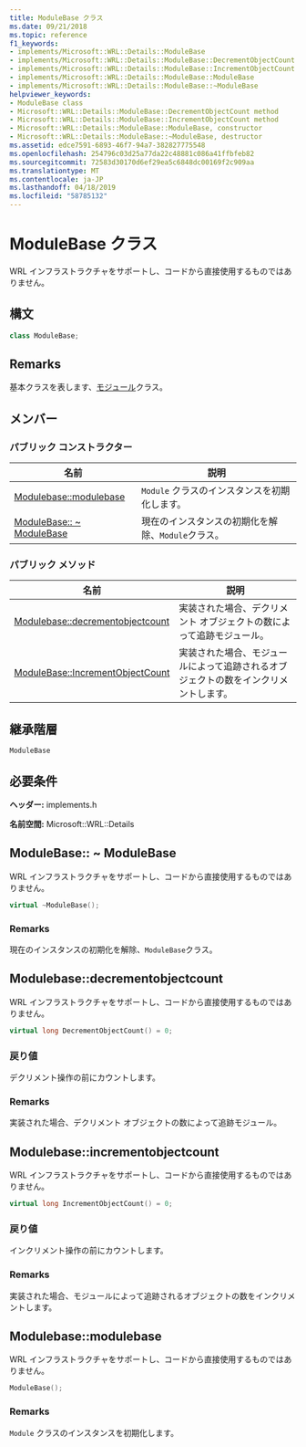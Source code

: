 ```yaml
---
title: ModuleBase クラス
ms.date: 09/21/2018
ms.topic: reference
f1_keywords:
- implements/Microsoft::WRL::Details::ModuleBase
- implements/Microsoft::WRL::Details::ModuleBase::DecrementObjectCount
- implements/Microsoft::WRL::Details::ModuleBase::IncrementObjectCount
- implements/Microsoft::WRL::Details::ModuleBase::ModuleBase
- implements/Microsoft::WRL::Details::ModuleBase::~ModuleBase
helpviewer_keywords:
- ModuleBase class
- Microsoft::WRL::Details::ModuleBase::DecrementObjectCount method
- Microsoft::WRL::Details::ModuleBase::IncrementObjectCount method
- Microsoft::WRL::Details::ModuleBase::ModuleBase, constructor
- Microsoft::WRL::Details::ModuleBase::~ModuleBase, destructor
ms.assetid: edce7591-6893-46f7-94a7-382827775548
ms.openlocfilehash: 254796c03d25a77da22c48881c086a41ffbfeb82
ms.sourcegitcommit: 72583d30170d6ef29ea5c6848dc00169f2c909aa
ms.translationtype: MT
ms.contentlocale: ja-JP
ms.lasthandoff: 04/18/2019
ms.locfileid: "58785132"
---
```

# <a name="modulebase-class"></a>ModuleBase クラス

WRL インフラストラクチャをサポートし、コードから直接使用するものではありません。

## <a name="syntax"></a>構文

```cpp
class ModuleBase;
```

## <a name="remarks"></a>Remarks

基本クラスを表します、[モジュール](module-class.md)クラス。

## <a name="members"></a>メンバー

### <a name="public-constructors"></a>パブリック コンストラクター

名前                                         | 説明
-------------------------------------------- | ---------------------------------------------------------
[Modulebase::modulebase](#modulebase)        | `Module` クラスのインスタンスを初期化します。
[ModuleBase:: ~ ModuleBase](#tilde-modulebase) | 現在のインスタンスの初期化を解除、`Module`クラス。

### <a name="public-methods"></a>パブリック メソッド

名前                                                      | 説明
--------------------------------------------------------- | -------------------------------------------------------------------------
[Modulebase::decrementobjectcount](#decrementobjectcount) | 実装された場合、デクリメント オブジェクトの数によって追跡モジュール。
[ModuleBase::IncrementObjectCount](#incrementobjectcount) | 実装された場合、モジュールによって追跡されるオブジェクトの数をインクリメントします。

## <a name="inheritance-hierarchy"></a>継承階層

`ModuleBase`

## <a name="requirements"></a>必要条件

**ヘッダー:** implements.h

**名前空間:** Microsoft::WRL::Details

## <a name="tilde-modulebase"></a>ModuleBase:: ~ ModuleBase

WRL インフラストラクチャをサポートし、コードから直接使用するものではありません。

```cpp
virtual ~ModuleBase();
```

### <a name="remarks"></a>Remarks

現在のインスタンスの初期化を解除、`ModuleBase`クラス。

## <a name="decrementobjectcount"></a>Modulebase::decrementobjectcount

WRL インフラストラクチャをサポートし、コードから直接使用するものではありません。

```cpp
virtual long DecrementObjectCount() = 0;
```

### <a name="return-value"></a>戻り値

デクリメント操作の前にカウントします。

### <a name="remarks"></a>Remarks

実装された場合、デクリメント オブジェクトの数によって追跡モジュール。

## <a name="incrementobjectcount"></a>Modulebase::incrementobjectcount

WRL インフラストラクチャをサポートし、コードから直接使用するものではありません。

```cpp
virtual long IncrementObjectCount() = 0;
```

### <a name="return-value"></a>戻り値

インクリメント操作の前にカウントします。

### <a name="remarks"></a>Remarks

実装された場合、モジュールによって追跡されるオブジェクトの数をインクリメントします。

## <a name="modulebase"></a>Modulebase::modulebase

WRL インフラストラクチャをサポートし、コードから直接使用するものではありません。

```cpp
ModuleBase();
```

### <a name="remarks"></a>Remarks

`Module` クラスのインスタンスを初期化します。
